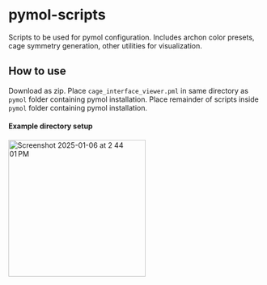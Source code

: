 # pymol-scripts
Scripts to be used for pymol configuration. Includes archon color presets, cage symmetry generation, other utilities for visualization.

## How to use
Download as zip. Place `cage_interface_viewer.pml` in same directory as `pymol` folder containing pymol installation.
Place remainder of scripts inside `pymol` folder containing pymol installation.

#### Example directory setup
<img width="271" alt="Screenshot 2025-01-06 at 2 44 01 PM" src="https://github.com/user-attachments/assets/1834972b-7eee-4ccb-9583-9f24d0217441" />
